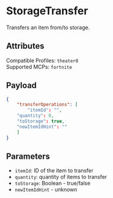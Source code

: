 # StorageTransfer
Transfers an item from/to storage.

## Attributes
Compatible Profiles: `theater0`  
Supported MCPs: `fortnite`

## Payload
```json
{
    "transferOperations": [
        "itemId": "",
	"quantity": 0,
	"toStorage": true,
	"newItemIdHint": ""
    ]
}
```

## Parameters
- `itemId`: ID of the item to transfer
- `quantity`: quantity of items to transfer
- `toStorage`: Boolean - true/false
- `newItemIdHint` - unknown
